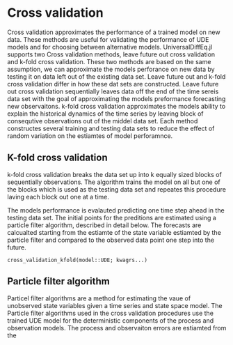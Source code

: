 
# Cross validation

Cross validation approximates the performance of a trained model on new data. These methods are useful for validating the performance of UDE models and for choosing between alternative models. UniversalDiffEq.jl supports two Cross validation methods, leave future out cross validation and k-fold cross validation. These two methods are based on the same assumption, we can approximate the models perforance on new data by testing it on data left out of the existing data set. Leave future out and k-fold cross validation differ in how these dat sets are constructed. Leave future out cross validation sequentially leaves data off the end of the time sereis data set with the goal of approximating the models preformance forecasting new observaitons. k-fold cross validation approximates the models ability to explain the historical dynamics of the time series by leaving block of consequtive observations out of the middel data set. Each method constructes several training and testing data sets to reduce the effect of random variation on the estiamtes of model perforamnce.  

## K-fold cross validation

k-fold cross validation breaks the data set up into k equally sized blocks of sequentially observations. The algorithm trains the model on all but one of the blocks which is used as the testing data set and repeates this procedure laving each block out one at a time. 

The models performance is evalauted predicting one time step ahead in the testing data set. The initial points for the preditions are estimated using a particle filter algorithm, described in detail below. The forecasts are calcualted starting from the estiamte of the state variable estiamted by the particle filter and compared to the observed data point one step into the future.  

```@docs
cross_validation_kfold(model::UDE; kwagrs...)
```


## Particle filter algorithm

Particel filter algorithms are a method for estimating the vaue of unobserved state variables given a time series and state space model. The Particle filter algorithms used in the cross validation procedures use the trained UDE model for the deterministic components of the process and observation models. The process and observaiton errors are estiamted from the 